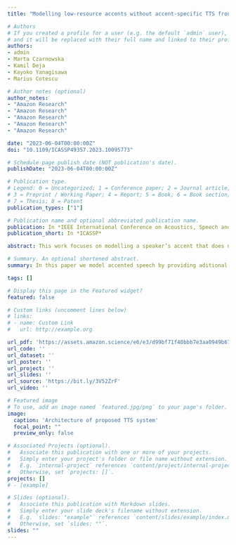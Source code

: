 ```yaml
---
title: "Modelling low-resource accents without accent-specific TTS frontend"

# Authors
# If you created a profile for a user (e.g. the default `admin` user), write the username (folder name) here 
# and it will be replaced with their full name and linked to their profile.
authors:
- admin
- Marta Czarnowska
- Kamil Deja
- Kayoko Yanagisawa
- Marius Cotescu

# Author notes (optional)
author_notes:
- "Amazon Research"
- "Amazon Research"
- "Amazon Research"
- "Amazon Research"
- "Amazon Research"

date: "2023-06-04T00:00:00Z"
doi: "10.1109/ICASSP49357.2023.10095773"

# Schedule page publish date (NOT publication's date).
publishDate: "2023-06-04T00:00:00Z"

# Publication type.
# Legend: 0 = Uncategorized; 1 = Conference paper; 2 = Journal article;
# 3 = Preprint / Working Paper; 4 = Report; 5 = Book; 6 = Book section;
# 7 = Thesis; 8 = Patent
publication_types: ["1"]

# Publication name and optional abbreviated publication name.
publication: In *IEEE International Conference on Acoustics, Speech and Signal Processing*
publication_short: In *ICASSP*

abstract: This work focuses on modelling a speaker’s accent that does not have a dedicated text-to-speech (TTS) frontend, including a grapheme-to-phoneme (G2P) module. Prior work on modelling accents assumes a phonetic transcription is available for the target accent, which might not be the case for low-resource, regional accents. In our work, we propose an approach whereby we first augment the target accent data to sound like the donor voice via voice conversion, then train a multi-speaker multi-accent TTS model on the combination of recordings and synthetic data, to generate the donor’s voice speaking in the target accent. Throughout the procedure, we use a TTS frontend developed for the same language but a different accent. We show qualitative and quantitative analysis where the proposed strategy achieves state-of-the-art results compared to other generative models. Our work demonstrates that low resource accents can be modelled with relatively little data and without developing an accent-specific TTS frontend. Audio samples of our model converting to multiple accents are available on our {{< staticref "https://bit.ly/3V52ZrF" "newtab" }}web page{{< /staticref >}}.

# Summary. An optional shortened abstract.
summary: In this paper we model accented speech by providing aditional data via voice augmentation. This leads to reliable accent generation without a TTS frontend.

tags: []

# Display this page in the Featured widget?
featured: false

# Custom links (uncomment lines below)
# links:
# - name: Custom Link
#   url: http://example.org

url_pdf: 'https://assets.amazon.science/e6/e3/d99bf71f40bbb7e3aa0949b6786b/modelling-low-resource-accents-without-accent-specific-tts-frontend.pdf'
url_code: ''
url_dataset: ''
url_poster: ''
url_project: ''
url_slides: ''
url_source: 'https://bit.ly/3V52ZrF'
url_video: ''

# Featured image
# To use, add an image named `featured.jpg/png` to your page's folder. 
image:
  caption: 'Architecture of proposed TTS system'
  focal_point: ""
  preview_only: false

# Associated Projects (optional).
#   Associate this publication with one or more of your projects.
#   Simply enter your project's folder or file name without extension.
#   E.g. `internal-project` references `content/project/internal-project/index.md`.
#   Otherwise, set `projects: []`.
projects: []
# - [example]

# Slides (optional).
#   Associate this publication with Markdown slides.
#   Simply enter your slide deck's filename without extension.
#   E.g. `slides: "example"` references `content/slides/example/index.md`.
#   Otherwise, set `slides: ""`.
slides: ""
---
```

<!-- 
{{% callout note %}}
Click the *Cite* button above to demo the feature to enable visitors to import publication metadata into their reference management software.
{{% /callout %}}

{{% callout note %}}
Create your slides in Markdown - click the *Slides* button to check out the example.
{{% /callout %}}

Supplementary notes can be added here, including [code, math, and images](https://wowchemy.com/docs/writing-markdown-latex/). 
-->
